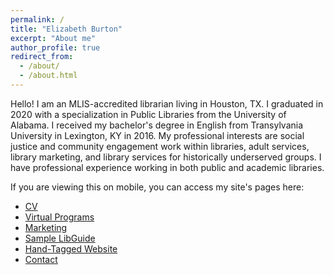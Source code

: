 ```yaml
---
permalink: /
title: "Elizabeth Burton"
excerpt: "About me"
author_profile: true
redirect_from: 
  - /about/
  - /about.html
---
```

Hello! I am an MLIS-accredited librarian living in Houston, TX. I graduated in 2020 with a specialization in Public Libraries from the University of Alabama. I received my bachelor's degree in English from Transylvania University in Lexington, KY in 2016. My professional interests are social justice and community engagement work within libraries, adult services, library marketing, and library services for historically underserved groups. I have professional experience working in both public and academic libraries.

If you are viewing this on mobile, you can access my site's pages here:
<ul>
  <li><a href="https://evburton.github.io/cv/">CV</a></li>
  <li><a href="https://evburton.github.io/programs/">Virtual Programs</a></li>
  <li><a href="https://evburton.github.io/marketing/">Marketing</a></li>
  <li><a href="https://evburton.github.io/libguide/">Sample LibGuide</a></li>
  <li><a href="https://evburton.github.io/website/">Hand-Tagged Website</a></li>
  <li><a href="https://evburton.github.io/contact/">Contact</a></li>
</ul>



